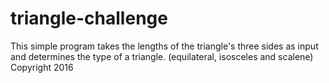 # triangle-challenge

This simple program takes the lengths of the triangle's three sides as input and determines the type of a triangle.
(equilateral, isosceles and scalene)
<br>Copyright 2016

